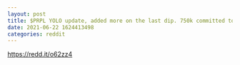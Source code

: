 ```yaml
--- 
layout: post 
title: $PRPL YOLO update, added more on the last dip. 750k committed to PRPL now between shares, leaps, calls, and CSPs. Not a bad day for the purple gang today but this is just the beginning. 
date: 2021-06-22 1624413498 
categories: reddit 
--- 
```

https://redd.it/o62zz4
